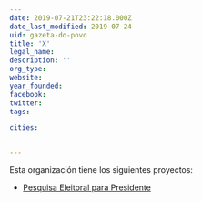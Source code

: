 ```yaml
---
date: 2019-07-21T23:22:18.000Z
date_last_modified: 2019-07-24
uid: gazeta-do-povo
title: 'X'
legal_name: 
description: ''
org_type: 
website: 
year_founded: 
facebook: 
twitter: 
tags:

cities: 


---
```


Esta organización tiene los siguientes proyectos:

- [Pesquisa Eleitoral para Presidente](/proyectos/pesquisas-eleitorais)
